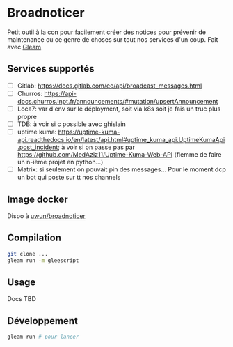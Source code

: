 # Broadnoticer

Petit outil à la con pour facilement créer des notices pour prévenir de maintenance ou ce genre de choses sur tout nos services d'un coup. Fait avec [Gleam](https://gleam.run)

## Services supportés

- [ ] Gitlab: https://docs.gitlab.com/ee/api/broadcast_messages.html
- [ ] Churros: https://api-docs.churros.inpt.fr/announcements/#mutation/upsertAnnouncement
- [ ] Loca7: var d'env sur le déployment, soit via k8s soit je fais un truc plus propre
- [ ] TDB: à voir si c possible avec ghislain
- [ ] uptime kuma: https://uptime-kuma-api.readthedocs.io/en/latest/api.html#uptime_kuma_api.UptimeKumaApi.post_incident; à voir si on passe pas par https://github.com/MedAziz11/Uptime-Kuma-Web-API (flemme de faire un n-ième projet en python...)
- [ ] Matrix: si seulement on pouvait pin des messages... Pour le moment dcp un bot qui poste sur tt nos channels

## Image docker

Dispo à [uwun/broadnoticer](https://hub.docker.com/r/uwun/broadnoticer)

## Compilation

```sh
git clone ...
gleam run -m gleescript
```

## Usage

Docs TBD

## Développement

```sh
gleam run # pour lancer
```
